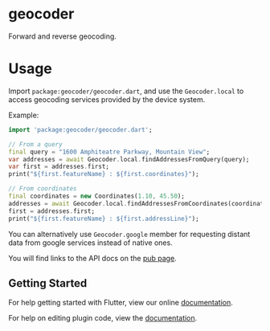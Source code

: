 # geocoder

Forward and reverse geocoding.

# Usage

Import `package:geocoder/geocoder.dart`, and use the `Geocoder.local` to access geocoding services provided by the device system.

Example:

```dart
import 'package:geocoder/geocoder.dart';

// From a query
final query = "1600 Amphiteatre Parkway, Mountain View";
var addresses = await Geocoder.local.findAddressesFromQuery(query);
var first = addresses.first;
print("${first.featureName} : ${first.coordinates}");

// From coordinates
final coordinates = new Coordinates(1.10, 45.50);
addresses = await Geocoder.local.findAddressesFromCoordinates(coordinates);
first = addresses.first;
print("${first.featureName} : ${first.addressLine}");
```

You can alternatively use `Geocoder.google` member for requesting distant data from google services instead of native ones.

You will find links to the API docs on the [pub page](https://pub.dartlang.org/packages/geocoder).

## Getting Started

For help getting started with Flutter, view our online
[documentation](http://flutter.io/).

For help on editing plugin code, view the [documentation](https://flutter.io/platform-plugins/#edit-code).